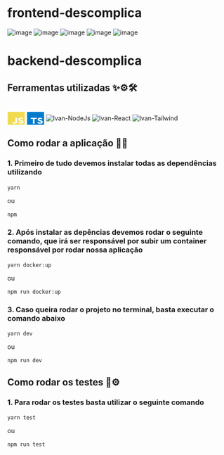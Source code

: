 # frontend-descomplica

![image](https://user-images.githubusercontent.com/62350674/183996484-de77fd28-a211-4ae6-a2b5-ec99c2c3b232.png)
![image](https://user-images.githubusercontent.com/62350674/183996654-d1202008-8126-4de9-9541-2a001a44a69b.png)
![image](https://user-images.githubusercontent.com/62350674/183996716-d2a21b16-34a8-4c83-84c6-77285f5a4c48.png)
![image](https://user-images.githubusercontent.com/62350674/183996742-6c2fa00c-a40a-48a1-9c14-9d3e61529367.png)
![image](https://user-images.githubusercontent.com/62350674/183996782-594027d2-ae45-40cd-a7fb-f1c454a66cdc.png)

# backend-descomplica

## Ferramentas utilizadas ✨⚙🛠

<div style="display: inline_block"><br>
  <img align="center" alt="Ivan-Js" height="30" width="40" src="https://raw.githubusercontent.com/devicons/devicon/master/icons/javascript/javascript-plain.svg">
  <img align="center" alt="Ivan-Ts" height="30" width="40" src="https://raw.githubusercontent.com/devicons/devicon/master/icons/typescript/typescript-plain.svg">
  <img align="center" alt="Ivan-NodeJs" height="30" width="40" src="https://cdn.jsdelivr.net/gh/devicons/devicon/icons/nodejs/nodejs-original.svg">
  <img align="center" alt="Ivan-React" height="30" width="40" src="https://cdn.jsdelivr.net/gh/devicons/devicon/icons/react/react-original.svg">
  <img align="center" alt="Ivan-Tailwind" height="30" width="40" src="https://cdn.jsdelivr.net/gh/devicons/devicon/icons/tailwindcss/tailwindcss-plain.svg">
</div>

## Como rodar a aplicação 🚀🔥

### 1. Primeiro de tudo devemos instalar todas as dependências utilizando

```
yarn
```

ou

```
npm
```

### 2. Após instalar as depências devemos rodar o seguinte comando, que irá ser responsável por subir um container responsável por rodar nossa aplicação

```
yarn docker:up
```

ou

```
npm run docker:up
```

### 3. Caso queira rodar o projeto no terminal, basta executar o comando abaixo 

```
yarn dev
```

ou

```
npm run dev
```


## Como rodar os testes 🧪⚙

### 1. Para rodar os testes basta utilizar o seguinte comando

```
yarn test
```

ou

```
npm run test
```


